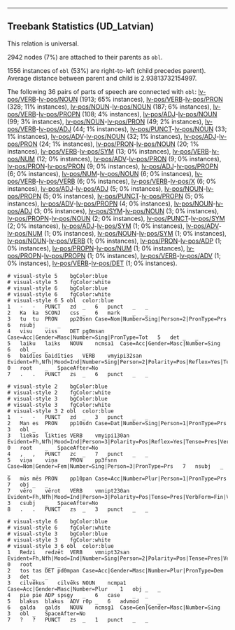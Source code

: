 

--------------------------------------------------------------------------------

## Treebank Statistics (UD_Latvian)

This relation is universal.

2942 nodes (7%) are attached to their parents as `obl`.

1556 instances of `obl` (53%) are right-to-left (child precedes parent).
Average distance between parent and child is 2.93813732154997.

The following 36 pairs of parts of speech are connected with `obl`: [lv-pos/VERB]()-[lv-pos/NOUN]() (1913; 65% instances), [lv-pos/VERB]()-[lv-pos/PRON]() (328; 11% instances), [lv-pos/NOUN]()-[lv-pos/NOUN]() (187; 6% instances), [lv-pos/VERB]()-[lv-pos/PROPN]() (108; 4% instances), [lv-pos/ADJ]()-[lv-pos/NOUN]() (99; 3% instances), [lv-pos/NOUN]()-[lv-pos/PRON]() (49; 2% instances), [lv-pos/VERB]()-[lv-pos/ADJ]() (44; 1% instances), [lv-pos/PUNCT]()-[lv-pos/NOUN]() (33; 1% instances), [lv-pos/ADV]()-[lv-pos/NOUN]() (32; 1% instances), [lv-pos/ADJ]()-[lv-pos/PRON]() (24; 1% instances), [lv-pos/PRON]()-[lv-pos/NOUN]() (20; 1% instances), [lv-pos/VERB]()-[lv-pos/SYM]() (13; 0% instances), [lv-pos/VERB]()-[lv-pos/NUM]() (12; 0% instances), [lv-pos/ADV]()-[lv-pos/PRON]() (9; 0% instances), [lv-pos/PRON]()-[lv-pos/PRON]() (9; 0% instances), [lv-pos/ADJ]()-[lv-pos/PROPN]() (6; 0% instances), [lv-pos/NUM]()-[lv-pos/NOUN]() (6; 0% instances), [lv-pos/VERB]()-[lv-pos/VERB]() (6; 0% instances), [lv-pos/VERB]()-[lv-pos/X]() (6; 0% instances), [lv-pos/ADJ]()-[lv-pos/ADJ]() (5; 0% instances), [lv-pos/NOUN]()-[lv-pos/PROPN]() (5; 0% instances), [lv-pos/PUNCT]()-[lv-pos/PROPN]() (5; 0% instances), [lv-pos/ADV]()-[lv-pos/PROPN]() (4; 0% instances), [lv-pos/NOUN]()-[lv-pos/ADJ]() (3; 0% instances), [lv-pos/SYM]()-[lv-pos/NOUN]() (3; 0% instances), [lv-pos/PROPN]()-[lv-pos/NOUN]() (2; 0% instances), [lv-pos/PUNCT]()-[lv-pos/SYM]() (2; 0% instances), [lv-pos/ADJ]()-[lv-pos/SYM]() (1; 0% instances), [lv-pos/ADV]()-[lv-pos/NUM]() (1; 0% instances), [lv-pos/NOUN]()-[lv-pos/SYM]() (1; 0% instances), [lv-pos/NOUN]()-[lv-pos/VERB]() (1; 0% instances), [lv-pos/PRON]()-[lv-pos/ADP]() (1; 0% instances), [lv-pos/PROPN]()-[lv-pos/NUM]() (1; 0% instances), [lv-pos/PROPN]()-[lv-pos/PROPN]() (1; 0% instances), [lv-pos/VERB]()-[lv-pos/ADV]() (1; 0% instances), [lv-pos/VERB]()-[lv-pos/DET]() (1; 0% instances).


~~~ conllu
# visual-style 5	bgColor:blue
# visual-style 5	fgColor:white
# visual-style 6	bgColor:blue
# visual-style 6	fgColor:white
# visual-style 6 5 obl	color:blue
1	-	-	PUNCT	zd	_	6	punct	_	_
2	Ka	ka	SCONJ	css	_	6	mark	_	_
3	tu	tu	PRON	pp20snn	Case=Nom|Number=Sing|Person=2|PronType=Prs	6	nsubj	_	_
4	visu	viss	DET	pg0msan	Case=Acc|Gender=Masc|Number=Sing|PronType=Tot	5	det	_	_
5	laiku	laiks	NOUN	ncmsa1	Case=Acc|Gender=Masc|Number=Sing	6	obl	_	_
6	baidies	baidīties	VERB	vmyipi32san	Evident=Fh,Nfh|Mood=Ind|Number=Sing|Person=2|Polarity=Pos|Reflex=Yes|Tense=Pres|VerbForm=Fin|Voice=Act	0	root	_	SpaceAfter=No
7	.	.	PUNCT	zs	_	6	punct	_	_

~~~


~~~ conllu
# visual-style 2	bgColor:blue
# visual-style 2	fgColor:white
# visual-style 3	bgColor:blue
# visual-style 3	fgColor:white
# visual-style 3 2 obl	color:blue
1	-	-	PUNCT	zd	_	3	punct	_	_
2	Man	es	PRON	pp10sdn	Case=Dat|Number=Sing|Person=1|PronType=Prs	3	obl	_	_
3	liekas	likties	VERB	vmyipi130an	Evident=Fh,Nfh|Mood=Ind|Person=3|Polarity=Pos|Reflex=Yes|Tense=Pres|VerbForm=Fin|Voice=Act	0	root	_	SpaceAfter=No
4	,	,	PUNCT	zc	_	7	punct	_	_
5	viņa	viņa	PRON	pp3fsnn	Case=Nom|Gender=Fem|Number=Sing|Person=3|PronType=Prs	7	nsubj	_	_
6	mūs	mēs	PRON	pp10pan	Case=Acc|Number=Plur|Person=1|PronType=Prs	7	obj	_	_
7	vēro	vērot	VERB	vmnipt230an	Evident=Fh,Nfh|Mood=Ind|Person=3|Polarity=Pos|Tense=Pres|VerbForm=Fin|Voice=Act	3	csubj	_	SpaceAfter=No
8	.	.	PUNCT	zs	_	3	punct	_	_

~~~


~~~ conllu
# visual-style 6	bgColor:blue
# visual-style 6	fgColor:white
# visual-style 3	bgColor:blue
# visual-style 3	fgColor:white
# visual-style 3 6 obl	color:blue
1	Redzi	redzēt	VERB	vmnipt32san	Evident=Fh,Nfh|Mood=Ind|Number=Sing|Person=2|Polarity=Pos|Tense=Pres|VerbForm=Fin|Voice=Act	0	root	_	_
2	tos	tas	DET	pd0mpan	Case=Acc|Gender=Masc|Number=Plur|PronType=Dem	3	det	_	_
3	cilvēkus	cilvēks	NOUN	ncmpa1	Case=Acc|Gender=Masc|Number=Plur	1	obj	_	_
4	pie	pie	ADP	spsgy	_	6	case	_	_
5	blakus	blakus	ADV	r0p	_	6	advmod	_	_
6	galda	galds	NOUN	ncmsg1	Case=Gen|Gender=Masc|Number=Sing	3	obl	_	SpaceAfter=No
7	?	?	PUNCT	zs	_	1	punct	_	_

~~~


